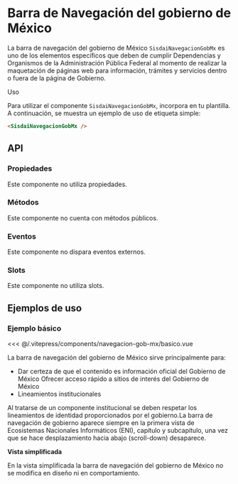 <script setup>
import EjemploBasico from "../../.vitepress/components/navegacion-gob-mx/basico.vue";
</script>

# Barra de Navegación del gobierno de México

La barra de navegación del gobierno de México `SisdaiNavegacionGobMx` es uno de los elementos específicos que deben de cumplir Dependencias y Organismos de la Administración Pública Federal al momento de realizar la maquetación de páginas web para información, trámites y servicios dentro o fuera de la página de Gobierno.

Uso

Para utilizar el componente `SisdaiNavegacionGobMx`, incorpora en tu plantilla. A continuación, se muestra un ejemplo de uso de etiqueta simple:

```html
<SisdaiNavegacionGobMx />
```

<section id="api">

## API

### Propiedades

Este componente no utiliza propiedades.

### Métodos

Este componente no cuenta con métodos públicos.

### Eventos

Este componente no dispara eventos externos.

### Slots

Este componente no utiliza slots.

</section>

<section id="ejemplos">

## Ejemplos de uso

### Ejemplo básico

<!-- <utils-ejemplo-doc ruta="navegacion-gob-mx/basico.vue"/> -->
<EjemploBasico />
<<< @/.vitepress/components/navegacion-gob-mx/basico.vue

La barra de navegación del gobierno de México sirve principalmente para:

- Dar certeza de que el contenido es información oficial del Gobierno de México
  Ofrecer acceso rápido a sitios de interés del Gobierno de México
- Lineamientos institucionales

Al tratarse de un componente institucional se deben respetar los lineamientos de identidad proporcionados por el gobierno.La barra de navegación de gobierno aparece siempre en la primera vista de Ecosistemas Nacionales Informáticos (ENI), capítulo y subcapítulo, una vez que se hace desplazamiento hacia abajo (scroll-down) desaparece.

**Vista simplificada**

En la vista simplificada la barra de navegación del gobierno de México no se modifica en diseño ni en comportamiento.

</section>
